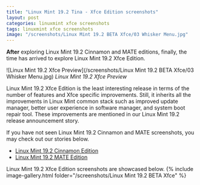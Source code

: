 ```yaml
---
title: "Linux Mint 19.2 Tina - Xfce Edition screenshots"
layout: post
categories: linuxmint xfce screenshots
tags: linuxmint xfce screenshots
image: "/screenshots/Linux Mint 19.2 BETA Xfce/03 Whisker Menu.jpg"
---
```


**After** exploring Linux Mint 19.2 Cinnamon and MATE editions, finally, the time has arrived to explore Linux Mint 19.2 Xfce Edition.

![Linux Mint 19.2 Xfce Preview](/screenshots/Linux Mint 19.2 BETA Xfce/03 Whisker Menu.jpg)
*Linux Mint 19.2 Xfce Preview*

Linux Mint 19.2 Xfce Edition is the least interesting release in terms of the number of features and Xfce specific improvements. Still, it inherits all the improvements in Linux Mint common stack such as improved update manager, better user experience in software manager, and system boot repair tool. These improvements are mentioned in our Linux Mint 19.2 release announcement story.

If you have not seen Linux Mint 19.2 Cinnamon and MATE screenshots, you may check out our stories below.
- [Linux Mint 19.2 Cinnamon Edition](/1-linux-mint-19.2-beta-cinnamon/)
- [Linux Mint 19.2 MATE Edition](/2-linux-mint-19.2-beta-mate-screens/)

Linux Mint 19.2 Xfce Edition screenshots are showcased below.
{% include image-gallery.html folder="/screenshots/Linux Mint 19.2 BETA Xfce" %}
